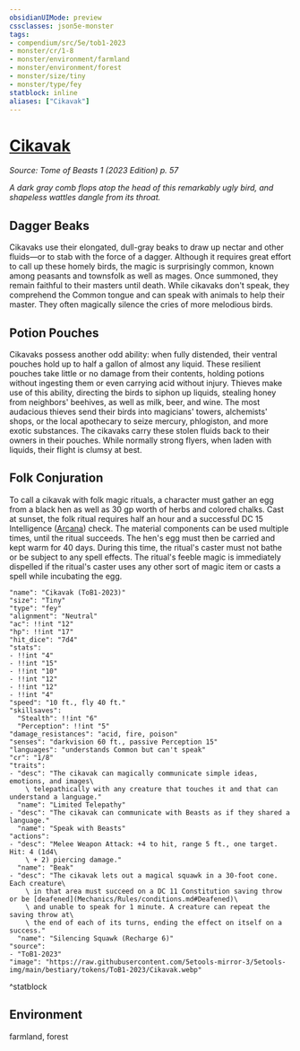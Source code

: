 ```yaml
---
obsidianUIMode: preview
cssclasses: json5e-monster
tags:
- compendium/src/5e/tob1-2023
- monster/cr/1-8
- monster/environment/farmland
- monster/environment/forest
- monster/size/tiny
- monster/type/fey
statblock: inline
aliases: ["Cikavak"]
---
```

# [Cikavak](Mechanics\bestiary\fey/cikavak-tob1-2023.md)
*Source: Tome of Beasts 1 (2023 Edition) p. 57*  

*A dark gray comb flops atop the head of this remarkably ugly bird, and shapeless wattles dangle from its throat.*

## Dagger Beaks

Cikavaks use their elongated, dull-gray beaks to draw up nectar and other fluids—or to stab with the force of a dagger. Although it requires great effort to call up these homely birds, the magic is surprisingly common, known among peasants and townsfolk as well as mages. Once summoned, they remain faithful to their masters until death. While cikavaks don't speak, they comprehend the Common tongue and can speak with animals to help their master. They often magically silence the cries of more melodious birds.

## Potion Pouches

Cikavaks possess another odd ability: when fully distended, their ventral pouches hold up to half a gallon of almost any liquid. These resilient pouches take little or no damage from their contents, holding potions without ingesting them or even carrying acid without injury. Thieves make use of this ability, directing the birds to siphon up liquids, stealing honey from neighbors' beehives, as well as milk, beer, and wine. The most audacious thieves send their birds into magicians' towers, alchemists' shops, or the local apothecary to seize mercury, phlogiston, and more exotic substances. The cikavaks carry these stolen fluids back to their owners in their pouches. While normally strong flyers, when laden with liquids, their flight is clumsy at best.

## Folk Conjuration

To call a cikavak with folk magic rituals, a character must gather an egg from a black hen as well as 30 gp worth of herbs and colored chalks. Cast at sunset, the folk ritual requires half an hour and a successful DC 15 Intelligence ([Arcana](Mechanics/Rules/skills.md#Arcana)) check. The material components can be used multiple times, until the ritual succeeds. The hen's egg must then be carried and kept warm for 40 days. During this time, the ritual's caster must not bathe or be subject to any spell effects. The ritual's feeble magic is immediately dispelled if the ritual's caster uses any other sort of magic item or casts a spell while incubating the egg.

```statblock
"name": "Cikavak (ToB1-2023)"
"size": "Tiny"
"type": "fey"
"alignment": "Neutral"
"ac": !!int "12"
"hp": !!int "17"
"hit_dice": "7d4"
"stats":
- !!int "4"
- !!int "15"
- !!int "10"
- !!int "12"
- !!int "12"
- !!int "4"
"speed": "10 ft., fly 40 ft."
"skillsaves":
  "Stealth": !!int "6"
  "Perception": !!int "5"
"damage_resistances": "acid, fire, poison"
"senses": "darkvision 60 ft., passive Perception 15"
"languages": "understands Common but can't speak"
"cr": "1/8"
"traits":
- "desc": "The cikavak can magically communicate simple ideas, emotions, and images\
    \ telepathically with any creature that touches it and that can understand a language."
  "name": "Limited Telepathy"
- "desc": "The cikavak can communicate with Beasts as if they shared a language."
  "name": "Speak with Beasts"
"actions":
- "desc": "Melee Weapon Attack: +4 to hit, range 5 ft., one target. Hit: 4 (1d4\
    \ + 2) piercing damage."
  "name": "Beak"
- "desc": "The cikavak lets out a magical squawk in a 30-foot cone. Each creature\
    \ in that area must succeed on a DC 11 Constitution saving throw or be [deafened](Mechanics/Rules/conditions.md#Deafened)\
    \ and unable to speak for 1 minute. A creature can repeat the saving throw at\
    \ the end of each of its turns, ending the effect on itself on a success."
  "name": "Silencing Squawk (Recharge 6)"
"source":
- "ToB1-2023"
"image": "https://raw.githubusercontent.com/5etools-mirror-3/5etools-img/main/bestiary/tokens/ToB1-2023/Cikavak.webp"
```
^statblock

## Environment

farmland, forest